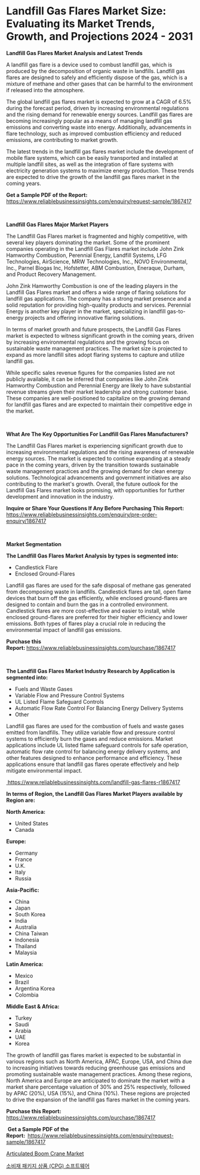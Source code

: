 <p><h1>Landfill Gas Flares Market Size: Evaluating its Market Trends, Growth, and Projections 2024 - 2031</h1></p><p><strong>Landfill Gas Flares Market Analysis and Latest Trends</strong></p>
<p><p>A landfill gas flare is a device used to combust landfill gas, which is produced by the decomposition of organic waste in landfills. Landfill gas flares are designed to safely and efficiently dispose of the gas, which is a mixture of methane and other gases that can be harmful to the environment if released into the atmosphere.</p><p>The global landfill gas flares market is expected to grow at a CAGR of 6.5% during the forecast period, driven by increasing environmental regulations and the rising demand for renewable energy sources. Landfill gas flares are becoming increasingly popular as a means of managing landfill gas emissions and converting waste into energy. Additionally, advancements in flare technology, such as improved combustion efficiency and reduced emissions, are contributing to market growth.</p><p>The latest trends in the landfill gas flares market include the development of mobile flare systems, which can be easily transported and installed at multiple landfill sites, as well as the integration of flare systems with electricity generation systems to maximize energy production. These trends are expected to drive the growth of the landfill gas flares market in the coming years.</p></p>
<p><strong>Get a Sample PDF of the Report:&nbsp;</strong> <a href="https://www.reliablebusinessinsights.com/enquiry/request-sample/1867417">https://www.reliablebusinessinsights.com/enquiry/request-sample/1867417</a></p>
<p>&nbsp;</p>
<p><strong>Landfill Gas Flares Major Market Players</strong></p>
<p><p>The Landfill Gas Flares market is fragmented and highly competitive, with several key players dominating the market. Some of the prominent companies operating in the Landfill Gas Flares market include John Zink Hamworthy Combustion, Perennial Energy, Landfill Systems, LFG Technologies, AirScience, MRW Technologies, Inc., NOVO Environmental, Inc., Parnel Biogas Inc, Hofstetter, ABM Combustion, Eneraque, Durham, and Product Recovery Management.</p><p>John Zink Hamworthy Combustion is one of the leading players in the Landfill Gas Flares market and offers a wide range of flaring solutions for landfill gas applications. The company has a strong market presence and a solid reputation for providing high-quality products and services. Perennial Energy is another key player in the market, specializing in landfill gas-to-energy projects and offering innovative flaring solutions.</p><p>In terms of market growth and future prospects, the Landfill Gas Flares market is expected to witness significant growth in the coming years, driven by increasing environmental regulations and the growing focus on sustainable waste management practices. The market size is projected to expand as more landfill sites adopt flaring systems to capture and utilize landfill gas.</p><p>While specific sales revenue figures for the companies listed are not publicly available, it can be inferred that companies like John Zink Hamworthy Combustion and Perennial Energy are likely to have substantial revenue streams given their market leadership and strong customer base. These companies are well-positioned to capitalize on the growing demand for landfill gas flares and are expected to maintain their competitive edge in the market.</p></p>
<p>&nbsp;</p>
<p><strong>What Are The Key Opportunities For Landfill Gas Flares Manufacturers?</strong></p>
<p><p>The Landfill Gas Flares market is experiencing significant growth due to increasing environmental regulations and the rising awareness of renewable energy sources. The market is expected to continue expanding at a steady pace in the coming years, driven by the transition towards sustainable waste management practices and the growing demand for clean energy solutions. Technological advancements and government initiatives are also contributing to the market's growth. Overall, the future outlook for the Landfill Gas Flares market looks promising, with opportunities for further development and innovation in the industry.</p></p>
<p><strong>Inquire or Share Your Questions If Any Before Purchasing This Report:</strong> <a href="https://www.reliablebusinessinsights.com/enquiry/pre-order-enquiry/1867417">https://www.reliablebusinessinsights.com/enquiry/pre-order-enquiry/1867417</a></p>
<p>&nbsp;</p>
<p><strong>Market Segmentation</strong></p>
<p><strong>The Landfill Gas Flares Market Analysis by types is segmented into:</strong></p>
<p><ul><li>Candlestick Flare</li><li>Enclosed Ground-Flares</li></ul></p>
<p><p>Landfill gas flares are used for the safe disposal of methane gas generated from decomposing waste in landfills. Candlestick flares are tall, open flame devices that burn off the gas efficiently, while enclosed ground-flares are designed to contain and burn the gas in a controlled environment. Candlestick flares are more cost-effective and easier to install, while enclosed ground-flares are preferred for their higher efficiency and lower emissions. Both types of flares play a crucial role in reducing the environmental impact of landfill gas emissions.</p></p>
<p><strong>Purchase this Report:&nbsp;</strong><a href="https://www.reliablebusinessinsights.com/purchase/1867417">https://www.reliablebusinessinsights.com/purchase/1867417</a></p>
<p>&nbsp;</p>
<p><strong>The Landfill Gas Flares Market Industry Research by Application is segmented into:</strong></p>
<p><ul><li>Fuels and Waste Gases</li><li>Variable Flow and Pressure Control Systems</li><li>UL Listed Flame Safeguard Controls</li><li>Automatic Flow Rate Control For Balancing Energy Delivery Systems</li><li>Other</li></ul></p>
<p><p>Landfill gas flares are used for the combustion of fuels and waste gases emitted from landfills. They utilize variable flow and pressure control systems to efficiently burn the gases and reduce emissions. Market applications include UL listed flame safeguard controls for safe operation, automatic flow rate control for balancing energy delivery systems, and other features designed to enhance performance and efficiency. These applications ensure that landfill gas flares operate effectively and help mitigate environmental impact.</p></p>
<p><a href="https://www.reliablebusinessinsights.com/landfill-gas-flares-r1867417">&nbsp;https://www.reliablebusinessinsights.com/landfill-gas-flares-r1867417</a></p>
<p><strong>In terms of Region, the Landfill Gas Flares Market Players available by Region are:</strong></p>
<p>
    <p> <strong> North America: </strong>
        <ul>
            <li>United States</li>
            <li>Canada</li>
        </ul>
        </p> 
    <p> <strong> Europe: </strong>
        <ul>
            <li>Germany</li>
            <li>France</li>
            <li>U.K.</li>
            <li>Italy</li>
            <li>Russia</li>
        </ul>
        </p> 
    <p> <strong> Asia-Pacific: </strong>
        <ul>
            <li>China</li>
            <li>Japan</li>
            <li>South Korea</li>
            <li>India</li>
            <li>Australia</li>
            <li>China Taiwan</li>
            <li>Indonesia</li>
            <li>Thailand</li>
            <li>Malaysia</li>
        </ul>
        </p> 
    <p> <strong> Latin America: </strong>
        <ul>
            <li>Mexico</li>
            <li>Brazil</li>
            <li>Argentina Korea</li>
            <li>Colombia</li>
        </ul>
        </p> 
    <p> <strong> Middle East & Africa: </strong>
        <ul>
            <li>Turkey</li>
            <li>Saudi</li>
            <li>Arabia</li>
            <li>UAE</li>
            <li>Korea</li>
        </ul>
    </p>
    </p>
<p><p>The growth of landfill gas flares market is expected to be substantial in various regions such as North America, APAC, Europe, USA, and China due to increasing initiatives towards reducing greenhouse gas emissions and promoting sustainable waste management practices. Among these regions, North America and Europe are anticipated to dominate the market with a market share percentage valuation of 30% and 25% respectively, followed by APAC (20%), USA (15%), and China (10%). These regions are projected to drive the expansion of the landfill gas flares market in the coming years.</p></p>
<p><strong>Purchase this Report: </strong><a href="https://www.reliablebusinessinsights.com/purchase/1867417">https://www.reliablebusinessinsights.com/purchase/1867417</a></p>
<p>&nbsp;<strong>Get a Sample PDF of the Report:&nbsp;&nbsp;</strong><a href="https://www.reliablebusinessinsights.com/enquiry/request-sample/1867417">https://www.reliablebusinessinsights.com/enquiry/request-sample/1867417</a></p>
<p><strong></strong></p>
<p><p><a href="https://github.com/lylyparadise/Market-Research-Report-List-4/blob/main/articulated-boom-crane-market.md">Articulated Boom Crane Market</a></p><p><a href="https://github.com/DavidRobb19/Market-Research-Report-List-1/blob/main/7491794168648.md">소비재 패키지 상품 (CPG) 소프트웨어</a></p></p>